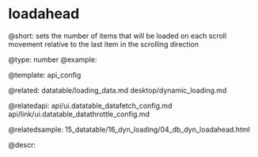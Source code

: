 loadahead
=============


@short: sets the number of items that will be loaded on each scroll movement relative to the last item in the scrolling direction


@type: number
@example:


@template:	api_config



@related:
	datatable/loading_data.md
    desktop/dynamic_loading.md

@relatedapi:
	api/ui.datatable_datafetch_config.md
	api/link/ui.datatable_datathrottle_config.md

@relatedsample:
	15_datatable/16_dyn_loading/04_db_dyn_loadahead.html



	
@descr:




